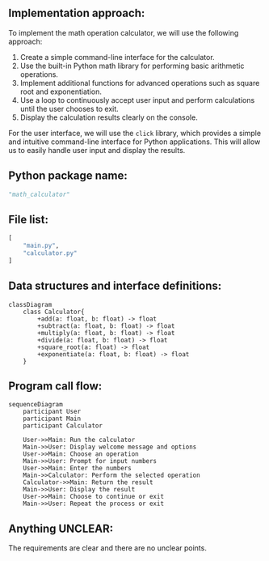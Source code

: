 ## Implementation approach:
To implement the math operation calculator, we will use the following approach:
1. Create a simple command-line interface for the calculator.
2. Use the built-in Python math library for performing basic arithmetic operations.
3. Implement additional functions for advanced operations such as square root and exponentiation.
4. Use a loop to continuously accept user input and perform calculations until the user chooses to exit.
5. Display the calculation results clearly on the console.

For the user interface, we will use the `click` library, which provides a simple and intuitive command-line interface for Python applications. This will allow us to easily handle user input and display the results.

## Python package name:
```python
"math_calculator"
```

## File list:
```python
[
    "main.py",
    "calculator.py"
]
```

## Data structures and interface definitions:
```mermaid
classDiagram
    class Calculator{
        +add(a: float, b: float) -> float
        +subtract(a: float, b: float) -> float
        +multiply(a: float, b: float) -> float
        +divide(a: float, b: float) -> float
        +square_root(a: float) -> float
        +exponentiate(a: float, b: float) -> float
    }
```

## Program call flow:
```mermaid
sequenceDiagram
    participant User
    participant Main
    participant Calculator

    User->>Main: Run the calculator
    Main->>User: Display welcome message and options
    User->>Main: Choose an operation
    Main->>User: Prompt for input numbers
    User->>Main: Enter the numbers
    Main->>Calculator: Perform the selected operation
    Calculator->>Main: Return the result
    Main->>User: Display the result
    User->>Main: Choose to continue or exit
    Main->>User: Repeat the process or exit
```

## Anything UNCLEAR:
The requirements are clear and there are no unclear points.